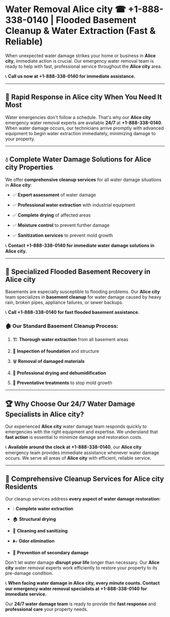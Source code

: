 # Water Removal Alice city ☎ +1-888-338-0140 | Flooded Basement Cleanup & Water Extraction (Fast & Reliable)

When unexpected water damage strikes your home or business in **Alice city**, immediate action is crucial. Our emergency water removal team is ready to help with fast, professional service throughout the **Alice city** area. 

📞 **Call us now at +1-888-338-0140 for immediate assistance.**
---
## 🚀 Rapid Response in Alice city When You Need It Most
Water emergencies don't follow a schedule. That's why our **Alice city** emergency water removal experts are available **24/7** at **+1-888-338-0140**. When water damage occurs, our technicians arrive promptly with advanced equipment to begin water extraction immediately, minimizing damage to your property.
---
## 💧 Complete Water Damage Solutions for Alice city Properties
We offer **comprehensive cleanup services** for all water damage situations in **Alice city**:
- ✅ **Expert assessment** of water damage  
- ✅ **Professional water extraction** with industrial equipment  
- ✅ **Complete drying** of affected areas  
- ✅ **Moisture control** to prevent further damage  
- ✅ **Sanitization services** to prevent mold growth  
📞 **Contact +1-888-338-0140 for immediate water damage solutions in Alice city.**
---
## 🌊 Specialized Flooded Basement Recovery in Alice city
Basements are especially susceptible to flooding problems. Our **Alice city** team specializes in **basement cleanup** for water damage caused by heavy rain, broken pipes, appliance failures, or sewer backups. 
📞 **Call +1-888-338-0140 for fast flooded basement assistance.**
### 🏚️ Our Standard Basement Cleanup Process:
1. 🏗️ **Thorough water extraction** from all basement areas  
2. 🔎 **Inspection of foundation** and structure  
3. 🗑️ **Removal of damaged materials**  
4. 💨 **Professional drying and dehumidification**  
5. 🚫 **Preventative treatments** to stop mold growth  
---
## 🏆 Why Choose Our 24/7 Water Damage Specialists in Alice city?
Our experienced **Alice city** water damage team responds quickly to emergencies with the right equipment and expertise. We understand that **fast action** is essential to minimize damage and restoration costs.
📞 **Available around the clock at +1-888-338-0140**, our **Alice city** emergency team provides immediate assistance whenever water damage occurs. We serve all areas of **Alice city** with efficient, reliable service.
---
## 🧹 Comprehensive Cleanup Services for Alice city Residents
Our cleanup services address **every aspect of water damage restoration**:
- 💧 **Complete water extraction**  
- 🏠 **Structural drying**  
- 🧼 **Cleaning and sanitizing**  
- 🌬️ **Odor elimination**  
- 🚫 **Prevention of secondary damage**  
Don't let water damage **disrupt your life** longer than necessary. Our **Alice city** water removal experts work efficiently to restore your property to its pre-damage condition.
📞 **When facing water damage in Alice city, every minute counts. Contact our emergency water removal specialists at +1-888-338-0140 for immediate service.**
Our **24/7 water damage team** is ready to provide the **fast response** and **professional care** your property needs.
